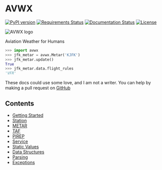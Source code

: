 # AVWX

[![PyPI version](https://badge.fury.io/py/avwx-engine.svg)](https://badge.fury.io/py/avwx-engine)
[![Requirements Status](https://requires.io/github/avwx-rest/AVWX-Engine/requirements.svg?branch=master)](https://requires.io/github/avwx-rest/AVWX-Engine/requirements/?branch=master)
[![Documentation Status](https://readthedocs.org/projects/avwx-engine/badge/?version=latest)](http://avwx-engine.readthedocs.io/en/latest/?badge=latest)
[![License](https://img.shields.io/pypi/l/avwx-engine.svg)](https://pypi.org/project/avwx-engine/)

![AVWX logo](https://avwx.rest/static/favicons/apple-icon-76x76.png)

Aviation Weather for Humans

```python
>>> import avwx
>>> jfk_metar = avwx.Metar('KJFK')
>>> jfk_metar.update()
True
>>> jfk_metar.data.flight_rules
'VFR'
```

These docs could use some love, and I am not a writer. You can help by making a pull request on [GitHub](https://github.com/avwx-rest/AVWX-Engine)

## Contents

* [Getting Started](getting-started.md)
* [Station](station.md)
* [METAR](metar.md)
* [TAF](taf.md)
* [PIREP](pirep.md)
* [Service](service.md)
* [Static Values](static.md)
* [Data Structures](structs.md)
* [Parsing](parsing.md)
* [Exceptions](exceptions.md)
